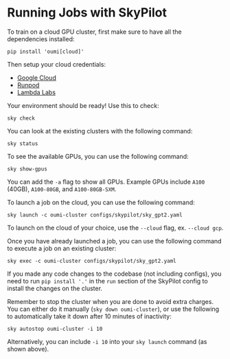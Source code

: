 # Running Jobs with SkyPilot

To train on a cloud GPU cluster, first make sure to have all the dependencies installed:

```shell
pip install 'oumi[cloud]'
```

Then setup your cloud credentials:

- [Google Cloud](https://github.com/oumi-ai/oumi/wiki/Clouds-Setup)
- [Runpod](https://skypilot.readthedocs.io/en/latest/getting-started/installation.html#runpod)
- [Lambda Labs](https://skypilot.readthedocs.io/en/latest/getting-started/installation.html#lambda-cloud)

Your environment should be ready! Use this to check:

```shell
sky check
```

You can look at the existing clusters with the following command:

```shell
sky status
```

To see the available GPUs, you can use the following command:

```shell
sky show-gpus
```

You can add the `-a` flag to show all GPUs. Example GPUs include `A100` (40GB), `A100-80GB`, and `A100-80GB-SXM`.

To launch a job on the cloud, you can use the following command:

```shell
sky launch -c oumi-cluster configs/skypilot/sky_gpt2.yaml
```

To launch on the cloud of your choice, use the `--cloud` flag, ex. `--cloud gcp`.

Once you have already launched a job, you can use the following command to execute a job on an existing cluster:

```shell
sky exec -c oumi-cluster configs/skypilot/sky_gpt2.yaml
```

If you made any code changes to the codebase (not including configs), you need to run
`pip install '.'` in the `run` section of the SkyPilot config to install the
changes on the cluster.

Remember to stop the cluster when you are done to avoid extra charges. You can either do it manually (`sky down oumi-cluster`), or use the following to automatically take it down after 10 minutes of inactivity:

```shell
sky autostop oumi-cluster -i 10
```

Alternatively, you can include `-i 10` into your `sky launch` command (as shown above).
